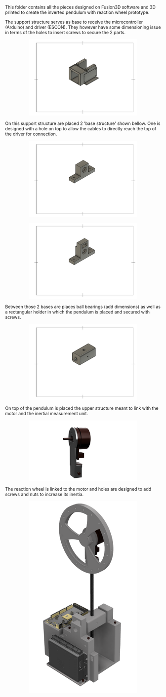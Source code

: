 This folder contains all the pieces designed on Fusion3D software and 3D printed to create the inverted pendulum with reaction wheel prototype. 

The support structure serves as base to receive the microcontroller (Arduino) and driver (ESCON). They however have some dimensioning issue in terms of the holes to insert screws to secure the 2 parts. 
<p align="center">
  <img src="../Images/Big base structure.pdf" width="350px">
</p>

On this support structure are placed 2 'base structure' shown bellow. One is designed with a hole on top to allow the cables to directly reach the top of the driver for connection. 
<p align="center">
  <img src="Images/base support.pdf" width="350px">
</p>

<p align="center">
  <img src="Images/base support with wire holder.pdf" width="350px">
</p>


Between those 2 bases are places ball bearings (add dimensions) as well as a rectangular holder in which the pendulum is placed and secured with screws. 
<p align="center">
  <img src="Images/middle base structure.pdf" width="350px">
</p>


On top of the pendulum is placed the upper structure meant to link with the motor and the inertial measurement unit.
<p align="center">
  <img src="Images/Upper structure with motor.png" width="350px">
</p>

 The reaction wheel is linked to the motor and holes are designed to add screws and nuts to increase its inertia. 
 
<p align="center">
  <img src="Images/Full prototype.png" width="350px">
</p>
